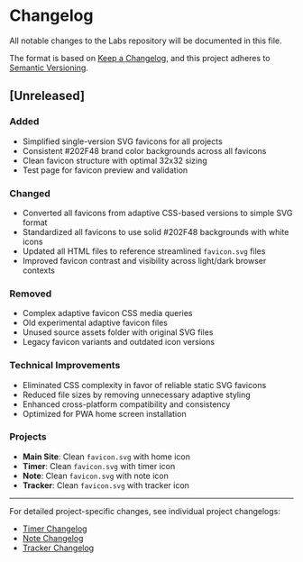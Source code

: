 # Changelog

All notable changes to the Labs repository will be documented in this file.

The format is based on [Keep a Changelog](https://keepachangelog.com/en/1.0.0/),
and this project adheres to [Semantic Versioning](https://semver.org/spec/v2.0.0.html).

## [Unreleased]

### Added
- Simplified single-version SVG favicons for all projects
- Consistent #202F48 brand color backgrounds across all favicons
- Clean favicon structure with optimal 32x32 sizing
- Test page for favicon preview and validation

### Changed
- Converted all favicons from adaptive CSS-based versions to simple SVG format
- Standardized all favicons to use solid #202F48 backgrounds with white icons
- Updated all HTML files to reference streamlined `favicon.svg` files
- Improved favicon contrast and visibility across light/dark browser contexts

### Removed
- Complex adaptive favicon CSS media queries
- Old experimental adaptive favicon files
- Unused source assets folder with original SVG files
- Legacy favicon variants and outdated icon versions

### Technical Improvements
- Eliminated CSS complexity in favor of reliable static SVG favicons
- Reduced file sizes by removing unnecessary adaptive styling
- Enhanced cross-platform compatibility and consistency
- Optimized for PWA home screen installation

### Projects
- **Main Site**: Clean `favicon.svg` with home icon
- **Timer**: Clean `favicon.svg` with timer icon  
- **Note**: Clean `favicon.svg` with note icon
- **Tracker**: Clean `favicon.svg` with tracker icon

---

For detailed project-specific changes, see individual project changelogs:
- [Timer Changelog](timer/CHANGELOG.md)
- [Note Changelog](note/CHANGELOG.md)
- [Tracker Changelog](tracker/CHANGELOG.md)
